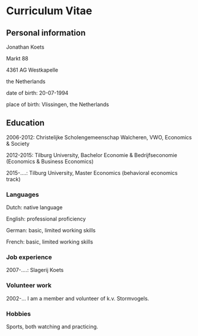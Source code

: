 

Curriculum Vitae
=======


## Personal information
Jonathan Koets

Markt 88

4361 AG Westkapelle

the Netherlands

date of birth: 20-07-1994

place of birth: Vlissingen, the Netherlands



## Education
2006-2012: Christelijke Scholengemeenschap Walcheren, VWO, Economics & Society

2012-2015: Tilburg University, Bachelor Economie & Bedrijfseconomie (Economics & Business Economics)

2015-....: Tilburg University, Master Economics (behavioral economics track)

### Languages
Dutch: native language

English: professional proficiency

German: basic, limited working skills

French: basic, limited working skills

### Job experience
2007-....: Slagerij Koets



### Volunteer work 

2002-... I am a member and volunteer of k.v. Stormvogels.

### Hobbies

Sports, both watching and practicing. 

